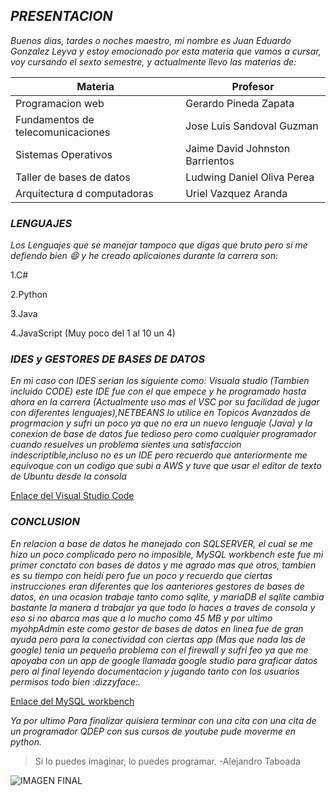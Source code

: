 ## *PRESENTACION* ##

_Buenos dias, tardes o noches maestro, mi nombre es Juan Eduardo Gonzalez Leyva y estoy emocionado por esta materia que vamos a cursar, voy cursando el sexto semestre, y actualmente llevo las materias de:_


| Materia | Profesor |
| ----------- | ----------- |
| Programacion web | Gerardo Pineda Zapata |
| Fundamentos de telecomunicaciones | Jose Luis Sandoval Guzman |
| Sistemas Operativos | Jaime David Johnston Barrientos | 
| Taller de bases de datos | Ludwing Daniel Oliva Perea |
| Arquitectura d computadoras | Uriel Vazquez Aranda |

### *LENGUAJES* ###
_Los Lenguajes que se manejar tampoco que digas que bruto pero si me defiendo bien :smile: y he creado aplicaiones durante la carrera son:_

1.C#

2.Python

3.Java

4.JavaScript (Muy poco del 1 al 10 un 4)

### *IDES y GESTORES DE BASES DE DATOS* ###

_En mi caso con IDES serian los siguiente como: Visuala studio (Tambien incluido CODE) este IDE fue con el que empece y he programado hasta ahora en la carrera (Actualmente uso mas el VSC por su facilidad de jugar con diferentes lenguajes),NETBEANS lo utilice en Topicos Avanzados de progrmacion y sufri un poco ya que no era un nuevo lenguaje (Java) y la conexion de base de datos fue tedioso pero como cualquier programador cuando resuelves un problema sientes una satisfaccion indescriptible,incluso no es un IDE pero recuerdo que anteriormente me equivoque con un codigo que subi a AWS y tuve que usar el editor de texto de Ubuntu desde la consola_

[Enlace del Visual Studio Code](https://code.visualstudio.com)

### *CONCLUSION* ###

_En relacion a base de datos he manejado con SQLSERVER, el cual se me hizo un poco complicado pero no imposible, MySQL workbench este fue mi primer conctato con bases de datos y me agrado mas que otros, tambien es su tiempo con heidi pero fue un poco y recuerdo que ciertas instrucciones eran diferentes que los aanteriores gestores de bases de datos, en una ocasion trabaje tanto como sqlite, y mariaDB el sqlite cambia bastante la manera d trabajar ya que todo lo haces a traves de consola y eso si no abarca mas que a lo mucho como 45 MB y por ultimo myohpAdmin este como gestor de bases de datos en linea fue de gran ayuda pero para la conectividad con ciertas app (Mas que nada las de google) tenia un pequeño problema con el firewall y sufri feo ya que me apoyaba con un app de google llamada google studio para graficar datos pero al final leyendo documentacion y jugando tanto con los usuarios  permisos todo bien :dizzyface:._

[Enlace del MySQL workbench](https://dev.mysql.com/downloads/workbench/)

_Ya por ultimo Para finalizar quisiera terminar con una cita con una cita de un programador QDEP con sus cursos de youtube pude moverme en python._

> Si lo puedes imaginar, lo puedes programar. -Alejandro Taboada

![IMAGEN FINAL](https://www.tepic.tecnm.mx/images/carreras/carrera_sistemas.jpg)